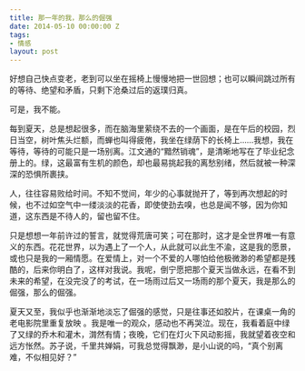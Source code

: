 ```yaml
---
title: 那一年的我，那么的倔强
date: 2014-05-10 00:00:00 Z
tags:
- 情感
layout: post
---
```


好想自己快点变老，老到可以坐在摇椅上慢慢地把一世回想；也可以瞬间跳过所有的等待、绝望和矛盾，只剩下沧桑过后的返璞归真。

可是，我不能。

每到夏天，总是想起很多，而在脑海里萦绕不去的一个画面，是在午后的校园，烈日当空，树叶焦头烂额，而蝉也叫得疲倦，我坐在绿荫下的长椅上……我想，我在等待，等待的可能只是一场别离。江文通的“黯然销魂”，是清晰地写在了毕业纪念册上的。绿，这最富有生机的颜色，却也最易挑起我的离愁别绪，然后就被一种深深的恐惧所裹挟。

人，往往容易败给时间。不知不觉间，年少的心事就抛开了，等到再次想起的时候，也不过如空气中一缕淡淡的花香，即使使劲去嗅，也总是闻不够，因为你知道，这东西是不待人的，留也留不住。

只是想想一年前许过的誓言，就觉得荒唐可笑；可在那时，这才是全世界唯一有意义的东西。花花世界，以为遇上了一个人，从此就可以此生不渝，这是我的愿景，或也只是我的一厢情愿。在爱情上，对一个不爱的人哪怕给他极微渺的希望都是残酷的，后来你明白了，这样对我说。我呢，倒宁愿把那个夏天当做永远，在看不到未来的希望，在没完没了的考试，在一场雨过后又一场雨的那个夏天，我是那么的倔强，那么的倔强。

夏天又至，我似乎也渐渐地淡忘了倔强的感觉，只是往事还如胶片，在课桌一角的老电影院里重复放映 。我是唯一的观众，感动也不再哭泣。现在，我看着庭中绿了又绿的乔木和灌木，潸然有情；夜晚，它们在灯火下风动影摇，我就望着夜空和远方怅然。苏子说，千里共婵娟，可我总觉得飘渺，是小山说的吗，“真个别离难，不似相见好？”
